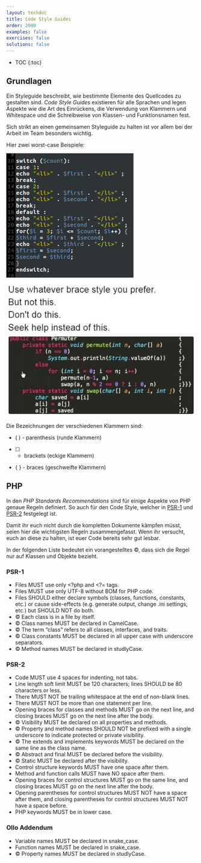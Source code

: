 ```yaml
---
layout: techdoc
title: Code Style Guides
order: 2000
examples: false
exercises: false
solutions: false
---
```

* TOC
{:toc}

<!-- ## TODO: Split this into Language specific files and move it into the language sections -->

## Grundlagen
Ein Styleguide beschreibt, wie bestimmte Elemente des Quellcodes zu gestalten sind. _Code Style Guides_ existieren für alle Sprachen und legen Aspekte wie die Art des Einrückens, die Verwendung von Klammern und Whitespace und die Schreibweise von Klassen- und Funktionsnamen fest.

Sich strikt an einen gemeinsamen Styleguide zu halten ist vor allem bei der Arbeit im Team besonders wichtig.

Hier zwei worst-case Beispiele:

![Bad Code Style 1](../assets/img/fun_bad_code_style_1.jpg)
![Bad Code Style 2](../assets/img/fun_bad_code_style_2.png)

Die Bezeichnungen der verschiedenen Klammern sind:
* ( ) - parenthesis (runde Klammern)
* [ ] - brackets (eckige Klammern)
* { } - braces (geschweifte Klammern)

## PHP
In den _PHP Standards Recommendations_ sind für einige Aspekte von PHP genaue Regeln definiert. So auch für den Code Style, welcher in [PSR-1](http://www.php-fig.org/psr/psr-1/) und [PSR-2](http://www.php-fig.org/psr/psr-2/) festgelegt ist.

Damit ihr euch nicht durch die kompletten Dokumente kämpfen müsst, seien hier die wichtigsten Regeln zusammengefasst. Wenn ihr versucht, euch an diese zu halten, ist euer Code bereits sehr gut lesbar.

In der folgenden Liste bedeutet ein vorangestelltes ©, dass sich die Regel nur auf Klassen und Objekte bezieht.

### PSR-1
* Files MUST use only <?php and <?= tags.
* Files MUST use only UTF-8 without BOM for PHP code.
* Files SHOULD either declare symbols (classes, functions, constants, etc.) or cause side-effects (e.g. generate output, change .ini settings, etc.) but SHOULD NOT do both.
* © Each class is in a file by itself.
* © Class names MUST be declared in CamelCase.
* © The term “class” refers to all classes, interfaces, and traits.
* © Class constants MUST be declared in all upper case with underscore separators.
* © Method names MUST be declared in studlyCase.

### PSR-2
* Code MUST use 4 spaces for indenting, not tabs.
* Line length soft limit MUST be 120 characters; lines SHOULD be 80 characters or less.
* There MUST NOT be trailing whitespace at the end of non-blank lines.
* There MUST NOT be more than one statement per line.
* Opening braces for classes and methods MUST go on the next line, and closing braces MUST go on the next line after the body.
* © Visibility MUST be declared on all properties and methods.
* © Property and method names SHOULD NOT be prefixed with a single underscore to indicate protected or private visibility.
* © The extends and implements keywords MUST be declared on the same line as the class name.
* © Abstract and final MUST be declared before the visibility.
* © Static MUST be declared after the visibility.
* Control structure keywords MUST have one space after them.
* Method and function calls MUST have NO space after them.
* Opening braces for control structures MUST go on the same line, and closing braces MUST go on the next line after the body.
* Opening parentheses for control structures MUST NOT have a space after them, and closing parentheses for control structures MUST NOT have a space before.
* PHP keywords MUST be in lower case.

### Ollo Addendum
* Variable names MUST be declared in snake_case.
* Function names MUST be declared in snake_case.
* © Property names MUST be declared in studlyCase.